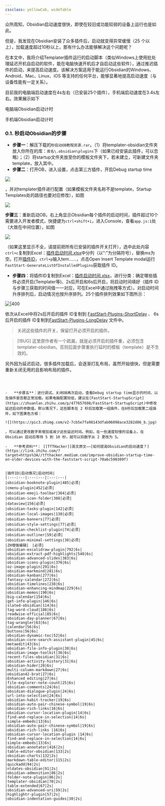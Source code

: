 ```yaml
---
cssclass: yellowCab, wideTable
---
```


众所周知，Obsidian启动速度很快，即使在较旧或功能较弱的设备上运行也是如此。

但是，我发现在Obsidian安装了众多插件后，启动就变得异常缓慢（25 个以上），加载速度超过10秒以上，那有什么办法能够解决这个问题呢？

在本文中，我将介绍Templater插件运行的启动脚本（类似Windows上使用批处理延迟开机自启动的软件，能在电脑快速开机后才自启动这些软件），通过推迟插件的启动，来提高启动速度。该解决方案适用于能运行Obsidian的Windows、Android、Mac、Linux、iOS 等支持的任何平台，能够显著地提高启动速度（与设备性能有一定关系）。

目前我的电脑端启动速度在4s左右（已安装25个插件），手机端启动速度在3.4s左右。效果展示如下

电脑端Obsidian启动计时

手机端Obsidian启动计时

### 0.1. 秒启动Obsidian的步骤

-   **步骤一**：解压下载的`秒启动OB教程资源.rar`。（1）将templater-obsidian文件夹放入你所在的库：`库名\.obsidian\plugins`下（如果已经安装此插件，可以忽略）；（2）将startup文件夹放至你的模板文件夹下，若未建立，可新建文件夹template，放入其中。
-   **步骤二**：打开OB，进入设置，点击第三方插件，开启Debug startup time

![](https://pic4.zhimg.com/v2-8ddbcd993f1825b72aa756df04957747_b.jpg)

，并对templater插件进行配置（如果模板文件夹名称不是template，Startup Templates处的路径也要对应修改），如图

![](https://pic1.zhimg.com/v2-dead941f22e994af45e573f9f78e9988_b.jpg)

**步骤三**：重新启动OB，右上角显示Obsidian每个插件的启动时间，插件超过10个需要进入开发者模式，快捷键为`ctrl+shift+i`，进入Console，查看`app.js:1`处（大致在中间位置），如图

![](https://pic1.zhimg.com/v2-0e453c28bcea6b060468a95763cfa720_b.jpg)

（如果这里显示不全，请提前把所有已安装的插件开关打开），选中此处内容`ctrl+c`复制到Excel：[插件启动时间.xlsx](https://zhuanlan.zhihu.com/p/477657698/%E6%8F%92%E4%BB%B6%E5%90%AF%E5%8A%A8%E6%97%B6%E9%97%B4.xlsx)中分列（以“:”为分隔符号），替换ms为空。打开[插件ID](https://zhuanlan.zhihu.com/p/477657698/%E6%8F%92%E4%BB%B6ID)，`ctrl+p`输入tem……，点击Open Insert Template modal运行`FastStart-GenerateListOfInstalledPlugins`获取插件 ID。

-   **步骤四**：将插件ID复制到Excel：[插件启动时间.xlsx](https://zhuanlan.zhihu.com/p/477657698/%E6%8F%92%E4%BB%B6%E5%90%AF%E5%8A%A8%E6%97%B6%E9%97%B4.xlsx)，进行分类：确定哪些插件必须开启(Templater等)、2s后开启和6s后开启，将启动时间填好（插件 ID与步骤三获取的时间值一一对应，可在Excel中通过拖拽等方式）。对启动时间升序排列后，启动情况也按升序排列。25个插件排列效果如下图所示：

![|400](https://pic1.zhimg.com/v2-ce7bf57696e98dbda19be55da9214e00_b.jpg)

依次从Excel中将2s后开启的插件 ID复制到 [FastStart-Plugins-ShortDelay](https://zhuanlan.zhihu.com/p/477657698/FastStart-Plugins-ShortDelay) 、 6s后开启的插件 ID复制到[FastStart-Plugins-LongDelay](https://zhuanlan.zhihu.com/p/477657698/FastStart-Plugins-LongDelay) 文件中。

> 关闭这些插件的开关，保留打开必须开启的插件。


> [!BUG] 
> 这里原作者有一个疏漏，就是必须开启的插件重，必须包含 templater-obsidian。否则后面步骤重执行延时的模板（template）是不生效的。

另外因为延迟启动，很多插件加载后，会逐渐打乱布局，虽然开始很快，但是需要重新关闭无用的且影响布局的插件。
```



-   **步骤五**：进行调试。关闭OB再次启动，查看Debug startup time显示的时间，以及插件是否都正常加载。如果电脑配置较低，建议在[FastStart-StartupScript](https://zhuanlan.zhihu.com/p/477657698/FastStart-StartupScript)中修改延迟启动的参数值。默认情况下，这些脚本在 2 秒后加载第一组插件，在6秒后加载第二组插件，如下图黄色方框：

![](https://pic3.zhimg.com/v2-7cb5e7fa98143dfab06098ace3282d86_b.jpg)

，可以通过更改数字来增加或减少这些延迟时间。例如，在一些速度较慢的设备上，在 Obsidian 启动后等待 5 到 10 秒，就可以将数字从 2 更改为 5。

-   **参考资料**： [[TfTHacker]]英文原文——[如何提高Obsidian的启动速度？](https://link.zhihu.com/?target=https%3A//tfthacker.medium.com/improve-obsidian-startup-time-on-older-devices-with-the-faststart-script-70a6c590309f)


|插件ID|启动情况|启动时间|
|:---:---|:---:---|:---:---|
|obsidian-booknote-plugin|485|必须|
|cmenu-plugin|452|必须|
|obsidian-emoji-toolbar|364|必须|
|obsidian-icon-folder|308|必须|
|dataview|156|必须|
|obsidian-tasks-plugin|142|必须|
|obsidian-local-images|130|必须|
|obsidian-banners|77|必须|
|obsidian-style-settings|77|必须|
|obsidian-checklist-plugin|74|必须|
|obsidian-outliner|59|必须|
|obsidian-minimal-settings|38|必须|
|ZH增强编辑|　|必须|
|obsidian-excalidraw-plugin|792|6s|
|obsidian-extract-pdf-highlights|540|6s|
|obsidian-advanced-slides|383|6s|
|obsidian-icons-plugin|376|6s|
|oz-image-plugin|291|6s|
|obsidian-markmind|281|6s|
|obsidian-kanban|277|6s|
|fantasy-calendar|272|6s|
|obsidian-timelines|238|6s|
|obsidian-enhancing-mindmap|229|6s|
|obsidian-memos|190|6s|
|big-calendar|154|6s|
|get-info-plugin|146|6s|
|slated-obsidian|114|6s|
|tag-word-cloud|108|6s|
|readwise-official|85|6s|
|obsidian-day-planner|67|6s|
|tag-wrangler|63|6s|
|calendar|56|6s|
|buttons|56|6s|
|obsidian-dynamic-toc|52|6s|
|obsidian-core-search-assistant-plugin|45|6s|
|metaedit|43|6s|
|obsidian-file-info-plugin|38|6s|
|obsidian-image-toolkit|36|6s|
|recent-files-obsidian|31|6s|
|obsidian-activity-history|31|6s|
|obsidian-hider|28|6s|
|multi-column-markdown|27|6s|
|obsidian42-brat|27|6s|
|Enhanced editing|27|6s|
|file-explorer-note-count|25|6s|
|obsidian-comments|24|6s|
|obsidian-dialogue-plugin|24|6s|
|url-into-selection|24|6s|
|obsidian-habit-tracker|19|6s|
|obsidian-auto-pair-chinese-symbol|19|6s|
|obsidian-rich-links|16|6s|
|obsidian-cursor-location-plugin|14|6s|
|find-and-replace-in-selection|14|6s|
|simple-embeds|13|6s|
|obsidian-auto-pair-chinese-symbol|19|6s|
|obsidian-rich-links |16|6s|
|obsidian-cursor-location-plugin |14|6s|
|find-and-replace-in-selection|14|6s|
|simple-embeds|13|6s|
|obsidian-annotator|416|2s|
|table-editor-obsidian|133|2s|
|obsidian-charts|132|2s|
|markdown-table-editor|115|2s|
|quickadd|94|2s|
|nldates-obsidian|91|2s|
|obsidian-admonition|86|2s|
|folder-note-plugin|86|2s|
|templater-obsidian|70|2s|
|table-extended|67|2s|
|obsidian-advanced-uri|59|2s|
|highlightr-plugin|57|2s|
|obsidian-indentation-guides|30|2s|
